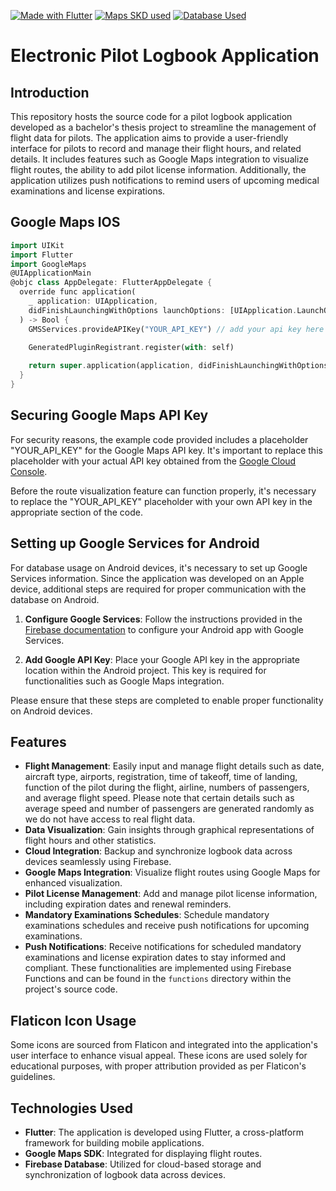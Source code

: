 [![Made with Flutter](https://img.shields.io/badge/Made%20with-Flutter-57b9d3.svg?style=flat&logo=Flutter)]((https://flutter.dev/))
[![Maps SKD used](https://img.shields.io/badge/Maps%20SDK-GoogleMaps-4285F4.svg?style=flat&logo=GoogleMaps)](https://developers.google.com/maps)
[![Database Used](https://img.shields.io/badge/Dataabse%20-Firebase-4285F4.svg?style=flat&logo=Firebase&label=%20Database&color=FFA000)](https://developers.google.com/maps)




# Electronic Pilot Logbook Application

## Introduction
This repository hosts the source code for a pilot logbook application developed as a bachelor's thesis project to streamline the management of flight data for pilots. The application aims to provide a user-friendly interface for pilots to record and manage their flight hours, and related details. It includes features such as Google Maps integration to visualize flight routes, the ability to add pilot license information. Additionally, the application utilizes push notifications to remind users of upcoming medical examinations and license expirations.
## Google Maps IOS
``` dart
import UIKit
import Flutter
import GoogleMaps 
@UIApplicationMain
@objc class AppDelegate: FlutterAppDelegate {
  override func application(
    _ application: UIApplication,
    didFinishLaunchingWithOptions launchOptions: [UIApplication.LaunchOptionsKey: Any]?
  ) -> Bool {
    GMSServices.provideAPIKey("YOUR_API_KEY") // add your api key here from google cloud console - https://console.cloud.google.com/

    GeneratedPluginRegistrant.register(with: self)
    
    return super.application(application, didFinishLaunchingWithOptions: launchOptions)
  }
}
```

## Securing Google Maps API Key
For security reasons, the example code provided includes a placeholder "YOUR_API_KEY" for the Google Maps API key. It's important to replace this placeholder with your actual API key obtained from the [Google Cloud Console](https://console.cloud.google.com/).

Before the route visualization feature can function properly, it's necessary to replace the "YOUR_API_KEY" placeholder with your own API key in the appropriate section of the code.

## Setting up Google Services for Android
For database usage on Android devices, it's necessary to set up Google Services information. Since the application was developed on an Apple device, additional steps are required for proper communication with the database on Android.

1. **Configure Google Services**: Follow the instructions provided in the [Firebase documentation](https://firebase.google.com/docs/flutter/setup?platform=android#configure_an_android_app) to configure your Android app with Google Services.

2. **Add Google API Key**: Place your Google API key in the appropriate location within the Android project. This key is required for functionalities such as Google Maps integration.

Please ensure that these steps are completed to enable proper functionality on Android devices.


## Features
- **Flight Management**: Easily input and manage flight details such as date, aircraft type, airports, registration, time of takeoff, time of landing, function of the pilot during the flight, airline, numbers of passengers, and average flight speed. Please note that certain details such as average speed and number of passengers are generated randomly as we do not have access to real flight data.
- **Data Visualization**: Gain insights through graphical representations of flight hours and other statistics.
- **Cloud Integration**: Backup and synchronize logbook data across devices seamlessly using Firebase.
- **Google Maps Integration**: Visualize flight routes using Google Maps for enhanced visualization.
- **Pilot License Management**: Add and manage pilot license information, including expiration dates and renewal reminders.
- **Mandatory Examinations Schedules**: Schedule mandatory examinations schedules and receive push notifications for upcoming examinations.
- **Push Notifications**: Receive notifications for scheduled mandatory examinations and license expiration dates to stay informed and compliant. These functionalities are implemented using Firebase Functions and can be found in the `functions` directory within the project's source code.


## Flaticon Icon Usage
Some icons are sourced from Flaticon and integrated into the application's user interface to enhance visual appeal. These icons are used solely for educational purposes, with proper attribution provided as per Flaticon's guidelines.

## Technologies Used
- **Flutter**: The application is developed using Flutter, a cross-platform framework for building mobile applications.
- **Google Maps SDK**: Integrated for displaying flight routes.
- **Firebase Database**: Utilized for cloud-based storage and synchronization of logbook data across devices.
